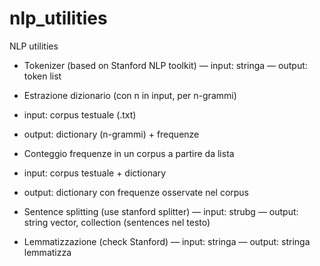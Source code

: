 # nlp_utilities

NLP utilities

- Tokenizer (based on Stanford NLP toolkit)
— input: stringa
— output: token list

- Estrazione dizionario (con n in input, per n-grammi)
- input: corpus testuale (.txt)
- output: dictionary (n-grammi) + frequenze

- Conteggio frequenze in un corpus a partire da lista
- input: corpus testuale + dictionary
- output: dictionary con frequenze osservate nel corpus

- Sentence splitting (use stanford splitter)
— input: strubg
— output: string vector, collection (sentences nel testo)

- Lemmatizzazione (check Stanford)
— input: stringa
— output: stringa lemmatizza
